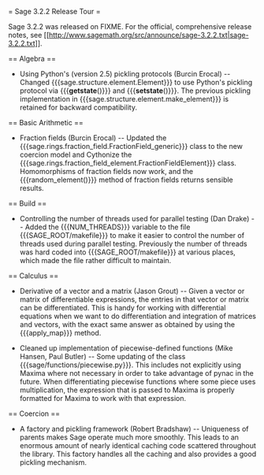 = Sage 3.2.2 Release Tour =

Sage 3.2.2 was released on FIXME. For the official, comprehensive release notes, see [[http://www.sagemath.org/src/announce/sage-3.2.2.txt|sage-3.2.2.txt]].

== Algebra ==

 * Using Python's (version 2.5) pickling protocols (Burcin Erocal) -- Changed {{{sage.structure.element.Element}}} to use Python's pickling protocol via {{{__getstate__()}}} and {{{__setstate__()}}}. The previous pickling implementation in {{{sage.structure.element.make_element}}} is retained for backward compatibility.

== Basic Arithmetic ==

 * Fraction fields (Burcin Erocal) -- Updated the {{{sage.rings.fraction_field.FractionField_generic}}} class to the new coercion model and Cythonize the {{{sage.rings.fraction_field_element.FractionFieldElement}}} class. Homomorphisms of fraction fields now work, and the {{{random_element()}}} method of fraction fields returns sensible results. 

== Build ==

 * Controlling the number of threads used for parallel testing (Dan Drake) -- Added the {{{NUM_THREADS}}} variable to the file {{{SAGE_ROOT/makefile}}} to make it easier to control the number of threads used during parallel testing. Previously the number of threads was hard coded into {{{SAGE_ROOT/makefile}}} at various places, which made the file rather difficult to maintain.

== Calculus ==

 * Derivative of a vector and a matrix (Jason Grout) -- Given a vector or matrix of differentiable expressions, the entries in that vector or matrix can be differentiated. This is handy for working with differential equations when we want to do differentiation and integration of matrices and vectors, with the exact same answer as obtained by using the {{{apply_map}}} method.

 * Cleaned up implementation of piecewise-defined functions (Mike Hansen, Paul Butler) -- Some updating of the class {{{sage/functions/piecewise.py}}}. This includes not explicitly using Maxima where not necessary in order to take advantage of pynac in the future. When differentiating piecewise functions where some piece uses multiplication, the expression that is passed to Maxima is properly formatted for Maxima to work with that expression.

== Coercion ==

 * A factory and pickling framework (Robert Bradshaw) -- Uniqueness of parents makes Sage operate much more smoothly. This leads to an enormous amount of nearly identical caching code scattered throughout the library. This factory handles all the caching and also provides a good pickling mechanism.
